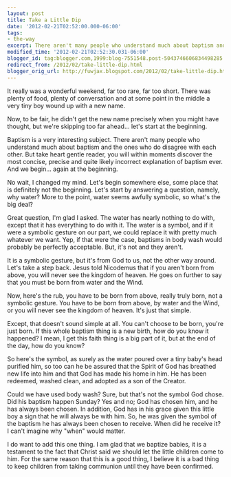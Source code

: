 ```yaml
---
layout: post
title: Take a Little Dip
date: '2012-02-21T02:52:00.000-06:00'
tags: 
- the-way
excerpt: There aren't many people who understand much about baptism and the ones who do disagree with each other.
modified_time: '2012-02-21T02:52:30.031-06:00'
blogger_id: tag:blogger.com,1999:blog-7551548.post-5043746606834498285
redirect_from: /2012/02/take-little-dip.html
blogger_orig_url: http://fuwjax.blogspot.com/2012/02/take-little-dip.html
---
```


It really was a wonderful weekend, far too rare, far too short. There was plenty of food, plenty of conversation and at some point in the middle a very tiny boy wound up with a new name.

Now, to be fair, he didn't get the new name precisely when you might have thought, but we're skipping too far ahead... let's start at the beginning.

Baptism is a very interesting subject. There aren't many people who understand much about baptism and the ones who do disagree with each other. But take heart gentle reader, you will within moments discover the most concise, precise and quite likely incorrect explanation of baptism ever. And we begin... again at the beginning.

No wait, I changed my mind. Let's begin somewhere else, some place that is definitely not the beginning. Let's start by answering a question, namely, why water? More to the point, water seems awfully symbolic, so what's the big deal?

Great question, I'm glad I asked. The water has nearly nothing to do with, except that it has everything to do with it. The water is a symbol, and if it were a symbolic gesture on our part, we could replace it with pretty much whatever we want. Yep, if that were the case, baptisms in body wash would probably be perfectly acceptable. But, it's not and they aren't.

It is a symbolic gesture, but it's from God to us, not the other way around. Let's take a step back. Jesus told Nicodemus that if you aren't born from above, you will never see the kingdom of heaven. He goes on further to say that you must be born from water and the Wind.

Now, here's the rub, you have to be born from above, really truly born, not a symbolic gesture. You have to be born from above, by water and the Wind, or you will never see the kingdom of heaven. It's just that simple.

Except, that doesn't sound simple at all. You can't choose to be born, you're just born. If this whole baptism thing is a new birth, how do you know it happened? I mean, I get this faith thing is a big part of it, but at the end of the day, how do you know?

So here's the symbol, as surely as the water poured over a tiny baby's head purified him, so too can he be assured that the Spirit of God has breathed new life into him and that God has made his home in him. He has been redeemed, washed clean, and adopted as a son of the Creator.

Could we have used body wash? Sure, but that's not the symbol God chose. Did his baptism happen Sunday? Yes and no; God has chosen him, and he has always been chosen. In addition, God has in his grace given this little boy a sign that he will always be with him. So, he was given the symbol of the baptism he has always been chosen to receive. When did he receive it? I can't imagine why "when" would matter.

I do want to add this one thing. I am glad that we baptize babies, it is a testament to the fact that Christ said we should let the little children come to him. For the same reason that this is a good thing, I believe it is a bad thing to keep children from taking communion until they have been confirmed.
